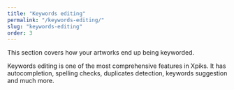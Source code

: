 ```yaml
---
title: "Keywords editing"
permalink: "/keywords-editing/"
slug: "keywords-editing"
order: 3
---
```


This section covers how your artworks end up being keyworded.

Keywords editing is one of the most comprehensive features in Xpiks. It has autocompletion, spelling checks, duplicates detection, keywords suggestion and much more.
